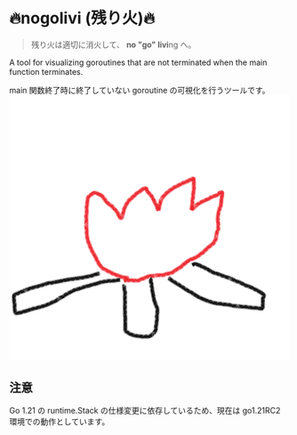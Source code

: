 # 🔥nogolivi (残り火)🔥

> 残り火は適切に消火して、 **no "go" livi**ng へ。

A tool for visualizing goroutines that are not terminated when the main function terminates.

main 関数終了時に終了していない goroutine の可視化を行うツールです。
<img src="logo.png">

## 注意

Go 1.21 の runtime.Stack の仕様変更に依存しているため、現在は go1.21RC2 環境での動作としています。
